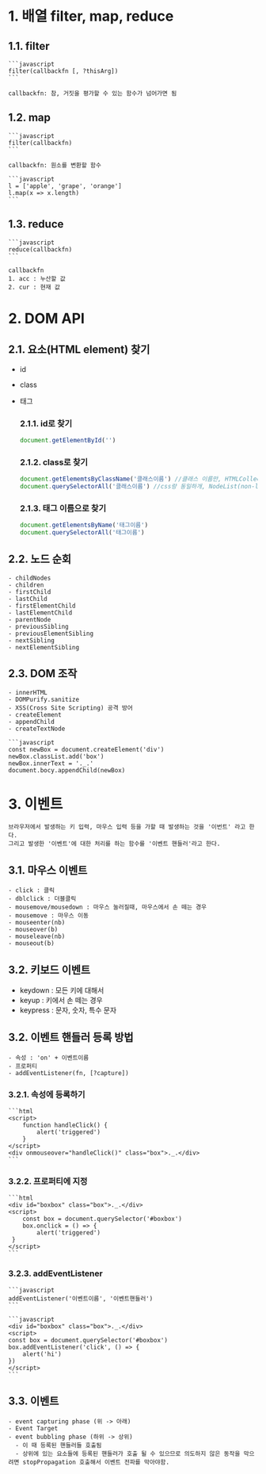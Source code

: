 # 1. 배열 filter, map, reduce

 ## 1.1. filter

    ```javascript
    filter(callbackfn [, ?thisArg])
    ```

    callbackfn: 참, 거짓을 평가할 수 있는 함수가 넘어가면 됨

 ## 1.2. map

    ```javascript
    filter(callbackfn)
    ```

    callbackfn: 원소를 변환할 함수

    ```javascript
    l = ['apple', 'grape', 'orange']
    l.map(x => x.length)
    ```

 ## 1.3. reduce

    ```javascript
    reduce(callbackfn)
    ```

    callbackfn
    1. acc : 누산할 값
    2. cur : 현재 값

# 2. DOM API

 ## 2.1. 요소(HTML element) 찾기

 - id
 - class
 - 태그

   ### 2.1.1. id로 찾기

   ```javascript
   document.getElementById('')
   ```

   ### 2.1.2. class로 찾기

   ```javascript
   document.getElememtsByClassName('클래스이름') //클래스 이름만, HTMLCollection(live)
   document.querySelectorAll('클래스이름') //css랑 동일하개, NodeList(non-live)
   ```

   ### 2.1.3. 태그 이름으로 찾기

   ```javascript
   document.getElementsByName('태그이름')
   document.querySelectorAll('태그이름')
   ```

 ## 2.2. 노드 순회

    - childNodes
    - children
    - firstChild
    - lastChild
    - firstElementChild
    - lastElementChild
    - parentNode
    - previousSibling
    - previousElementSibling
    - nextSibling
    - nextElementSibling

 ## 2.3. DOM 조작

    - innerHTML
    - DOMPurify.sanitize
    - XSS(Cross Site Scripting) 공격 방어
    - createElement
    - appendChild
    - createTextNode

    ```javascript
    const newBox = document.createElement('div')
    newBox.classList.add('box')
    newBox.innerText = '._.'
    document.bocy.appendChild(newBox)

# 3. 이벤트

    브라우저에서 발생하는 키 입력, 마우스 입력 등을 가할 때 발생하는 것을 '이번트' 라고 한다.
    그리고 발생한 '이벤트'에 대한 처리를 하는 함수를 '이벤트 핸들러'라고 한다.

 ## 3.1. 마우스 이벤트
 
    - click : 클릭
    - dblclick : 더블클릭
    - mousemove/mousedown : 마우스 눌러질때, 마우스에서 손 떼는 경우
    - mousemove : 마우스 이동
    - mouseenter(nb)
    - mouseover(b)
    - mouseleave(nb)
    - mouseout(b)

 ## 3.2. 키보드 이벤트

 - keydown : 모든 키에 대해서
 - keyup : 키에서 손 떼는 경우
 - keypress : 문자, 숫자, 특수 문자

 ## 3.2. 이벤트 핸들러 등록 방법

    - 속성 : 'on' + 이벤트이름
    - 프로퍼티
    - addEventListener(fn, [?capture])

   ### 3.2.1. 속성에 등록하기

    ```html
    <script>
        function handleClick() {
            alert('triggered')
        }
    </script>
    <div onmouseover="handleClick()" class="box">._.</div>
    ```

   ### 3.2.2. 프로퍼티에 지정

    ```html
    <div id="boxbox" class="box">._.</div>
    <script>
        const box = document.querySelector('#boxbox')
        box.onclick = () => {
            alert('triggered')
     }
    </script>
    ```

   ### 3.2.3. addEventListener

    ```javascript
    addEventListener('이벤트이름', '이벤트핸들러')
    ```

    ```javascript
    <div id="boxbox" class="box">._.</div>
    <script>
    const box = document.querySelector('#boxbox')
    box.addEventListener('click', () => {
        alert('hi')
    })
    </script>
    ```

 ## 3.3. 이벤트

    - event capturing phase (위 -> 아래)
    - Event Target
    - event bubbling phase (하위 -> 상위)
      - 이 때 등록된 핸들러들 호출됨
      - 상위에 있는 요소들에 등록된 핸들러가 호출 될 수 있으므로 의도하지 않은 동작을 막으려면 stopPropagation 호출해서 이벤트 전파를 막아야함. 